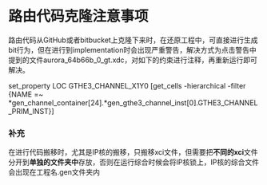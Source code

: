 # 路由代码克隆注意事项

路由代码从GitHub或者bitbucket上克隆下来时，在还原工程中，可直接进行生成bit行为，但在进行到implementation时会出现严重警告，解决方式为点击警告中提到的文件aurora_64b66b_0_gt.xdc，对如下的约束进行注释，再重新运行即可解决。

set_property LOC GTHE3_CHANNEL_X1Y0 [get_cells -hierarchical -filter {NAME =~ *gen_channel_container[24].*gen_gthe3_channel_inst[0].GTHE3_CHANNEL_PRIM_INST}]



### 补充

在进行代码搬移时，尤其是IP核的搬移，只搬移xci文件，但需要把**不同的xci**文件分开到**单独的文件夹中**存放，否则在运行综合时候会将IP核锁上，IP核的综合文件会出现在工程名.gen文件夹内

